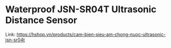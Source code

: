 # Waterproof JSN-SR04T Ultrasonic Distance Sensor

Link: https://hshop.vn/products/cam-bien-sieu-am-chong-nuoc-ultrasonic-jsn-sr04t